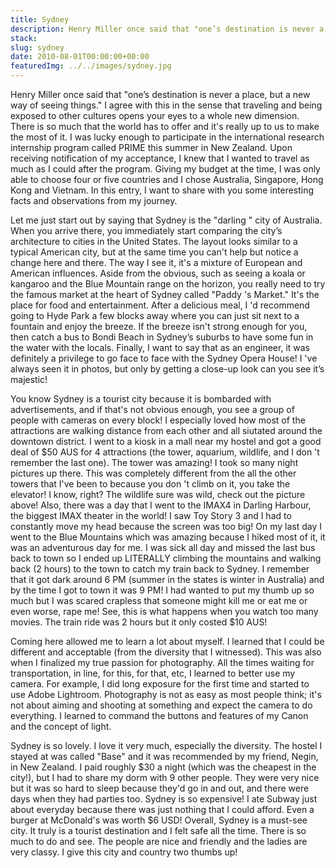 ```yaml
---
title: Sydney
description: Henry Miller once said that "one’s destination is never a place, but a new way of seeing things." I agree with this in the sense that traveling and being exposed to other cultures opens your eyes to a whole new dimension. 
stack:
slug: sydney
date: 2010-08-01T00:00:00+00:00
featuredImg: ../../images/sydney.jpg
---
```


Henry Miller once said that "one’s destination is never a place, but a new way of seeing things." I agree with this in the sense that traveling and being exposed to other cultures opens your eyes to a whole new dimension. There is so much that the world has to offer and it's really up to us to make the most of it. I was lucky enough to participate in the international research internship program called PRIME this summer in New Zealand. Upon receiving notification of my acceptance, I knew that I wanted to travel as much as I could after the program. Giving my budget at the time, I was only able to choose four or five countries and I chose Australia, Singapore, Hong Kong and Vietnam. In this entry, I want to share with you some interesting facts and observations from my journey.

Let me just start out by saying that Sydney is the "darling " city of Australia. When you arrive there, you immediately start comparing the city’s architecture to cities in the United States. The layout looks similar to a typical American city, but at the same time you can't help but notice a change here and there. The way I see it, it's a mixture of European and American influences. Aside from the obvious, such as seeing a koala or kangaroo and the Blue Mountain range on the horizon, you really need to try the famous market at the heart of Sydney called "Paddy 's Market." It's the place for food and entertainment. After a delicious meal, I 'd recommend going to Hyde Park a few blocks away where you can just sit next to a fountain and enjoy the breeze. If the breeze isn't strong enough for you, then catch a bus to Bondi Beach in Sydney’s suburbs to have some fun in the water with the locals. Finally, I want to say that as an engineer, it was definitely a privilege to go face to face with the Sydney Opera House! I 've always seen it in photos, but only by getting a close-up look can you see it’s majestic!

You know Sydney is a tourist city because it is bombarded with advertisements, and if that's not obvious enough, you see a group of people with cameras on every block! I especially loved how most of the attractions are walking distance from each other and all siutated around the downtown district. I went to a kiosk in a mall near my hostel and got a good deal of $50 AUS for 4 attractions (the tower, aquarium, wildlife, and I don 't remember the last one). The tower was amazing! I took so many night pictures up there. This was completely different from the all the other towers that I've been to because you don 't climb on it, you take the elevator! I know, right? The wildlife sure was wild, check out the picture above! Also, there was a day that I went to the IMAX4 in Darling Harbour, the biggest IMAX theater in the world! I saw Toy Story 3 and I had to constantly move my head because the screen was too big! On my last day I went to the Blue Mountains which was amazing because I hiked most of it, it was an adventurous day for me. I was sick all day and missed the last bus back to town so I ended up LITERALLY climbing the mountains and walking back (2 hours) to the town to catch my train back to Sydney. I remember that it got dark around 6 PM (summer in the states is winter in Australia) and by the time I got to town it was 9 PM! I had wanted to put my thumb up so much but I was scared crapless that someone might kill me or eat me or even worse, rape me! See, this is what happens when you watch too many movies. The train ride was 2 hours but it only costed $10 AUS!

Coming here allowed me to learn a lot about myself. I learned that I could be different and acceptable (from the diversity that I witnessed). This was also when I finalized my true passion for photography. All the times waiting for transportation, in line, for this, for that, etc, I learned to better use my camera. For example, I did long exposure for the first time and started to use Adobe Lightroom. Photography is not as easy as most people think; it's not about aiming and shooting at something and expect the camera to do everything. I learned to command the buttons and features of my Canon and the concept of light.

Sydney is so lovely. I love it very much, especially the diversity. The hostel I stayed at was called "Base" and it was recommended by my friend, Negin, in New Zealand. I paid roughly $30 a night (which was the cheapest in the city!), but I had to share my dorm with 9 other people. They were very nice but it was so hard to sleep because they'd go in and out, and there were days when they had parties too. Sydney is so expensive! I ate Subway just about everyday because there was just nothing that I could afford. Even a burger at McDonald's was worth $6 USD! Overall, Sydney is a must-see city. It truly is a tourist destination and I felt safe all the time. There is so much to do and see. The people are nice and friendly and the ladies are very classy. I give this city and country two thumbs up!
